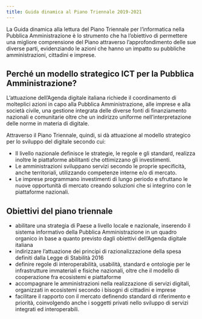 ```yaml
---
title: Guida dinamica al Piano Triennale 2019-2021
---
```


La Guida dinamica alla lettura del Piano Triennale per l’informatica nella
Pubblica Amministrazione è lo strumento che ha l’obiettivo di permettere una
migliore comprensione del Piano attraverso l’approfondimento delle sue diverse
parti, evidenziando le azioni che hanno un impatto su pubbliche amministrazioni,
cittadini e imprese.

## Perché un modello strategico ICT per la Pubblica Amministrazione?

L’attuazione dell’Agenda digitale italiana richiede il coordinamento di
molteplici azioni in capo alla Pubblica Amministrazione, alle imprese e alla
società civile, una gestione integrata delle diverse fonti di finanziamento
nazionali e comunitarie oltre che un indirizzo uniforme nell’interpretazione
delle norme in materia di digitale.

Attraverso il Piano Triennale, quindi, si dà attuazione al modello strategico
per lo sviluppo del digitale secondo cui:

* Il livello nazionale definisce le strategie, le regole e gli standard, realizza
  inoltre le piattaforme abilitanti che ottimizzano gli investimenti.
* Le amministrazioni sviluppano servizi secondo le proprie specificità, anche
  territoriali, utilizzando competenze interne e/o di mercato.
* Le imprese programmano investimenti di lungo periodo e sfruttano le nuove
  opportunità di mercato creando soluzioni che si integrino con le piattaforme
  nazionali.

## Obiettivi del piano triennale

* abilitare una strategia di Paese a livello locale e nazionale, inserendo il
  sistema informativo della Pubblica Amministrazione in un quadro organico in
  base a quanto previsto dagli obiettivi dell’Agenda digitale italiana
* indirizzare l’attuazione dei principi di razionalizzazione della spesa
  definiti dalla Legge di Stabilità 2016
* definire regole di interoperabilità, usabilità, standard e ontologie per le
  infrastrutture immateriali e fisiche nazionali, oltre che il modello di
  cooperazione fra ecosistemi e piattaforme
* accompagnare le amministrazioni nella realizzazione di servizi digitali,
  organizzati in ecosistemi secondo i bisogni di cittadini e imprese 
* facilitare il rapporto con il mercato definendo standard di riferimento e
  priorità, coinvolgendo anche i soggetti privati nello sviluppo di servizi
  integrati ed interoperabili.
